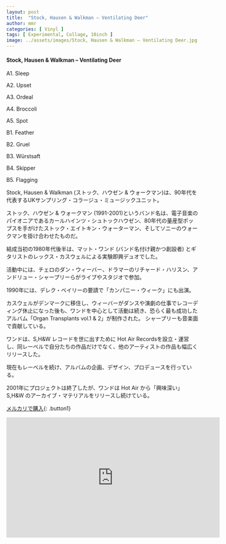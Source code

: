 ```yaml
---
layout: post
title:  "Stock, Hausen & Walkman – Ventilating Deer"
author: mmr
categories: [ Vinyl ]
tags: [ Experimental, Collage, 10inch ]
image: ../assets/images/Stock, Hausen & Walkman – Ventilating Deer.jpg
---
```


#### Stock, Hausen & Walkman – Ventilating Deer

A1. Sleep

A2. Upset

A3. Ordeal

A4. Broccoli

A5. Spot

B1. Feather

B2. Gruel

B3. Würstsaft

B4. Skipper

B5. Flagging

Stock, Hausen & Walkman (ストック、ハウゼン & ウォークマン)は、90年代を代表するUKサンプリング・コラージュ・ミュージックユニット。

ストック、ハウゼン & ウォークマン (1991-2001)というバンド名は、電子音楽のパイオニアであるカールハインツ・シュトックハウゼン、80年代の量産型ポップスを手がけたストック・エイトキン・ウォーターマン、そしてソニーのウォークマンを掛け合わせたものだ。

結成当初の1980年代後半は、マット・ワンド (バンド名付け親かつ創設者) とギタリストのレックス・カスウェルによる実験即興デュオでした。

活動中には、チェロのダン・ウィーバー、ドラマーのリチャード・ハリスン、アンドリュー・シャープリーらがライブやスタジオで参加。 

1990年には、デレク・ベイリーの要請で「カンパニー・ウィーク」にも出演。

カスウェルがデンマークに移住し、ウィーバーがダンスや演劇の仕事でレコーディング休止になった後も、ワンドを中心として活動は続き、恐らく最も成功したアルバム「Organ Transplants vol.1 & 2」が制作された。 シャープリーも音楽面で貢献している。 

ワンドは、S,H&W レコードを世に出すために Hot Air Recordsを設立・運営し、同レーベルで自分たちの作品だけでなく、他のアーティストの作品も幅広くリリースした。

現在もレーベルを続け、アルバムの企画、デザイン、プロデュースを行っている。 

2001年にプロジェクトは終了したが、ワンドは Hot Air から「興味深い」S,H&W のアーカイブ・マテリアルをリリースし続けている。


[メルカリで購入](https://jp.mercari.com/item/m86169877187?afid=6142608987){: .button1}


<iframe width="560" height="315" src="https://www.youtube.com/embed/maYl0-KHSl0?si=ujk3exYDzMOCpngl" title="YouTube video player" frameborder="0" allow="accelerometer; autoplay; clipboard-write; encrypted-media; gyroscope; picture-in-picture; web-share" referrerpolicy="strict-origin-when-cross-origin" allowfullscreen></iframe>